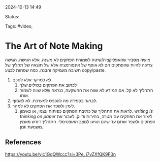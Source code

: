 

2024-10-13 14:49

Status: 

Tags: #video, 

# The Art of Note Making

מישה מסביר שהאפליקציה/שיטה לשמורת הפתקים לא משנה. אלא הגישה.
הגישה צריכה להיות שהפתקים הם לא אוסף של אינפורמציה
אלא של תוצאה של תהליך של חשיבה מעמיקה והבנה.
כמה שפחות  לבצע copy/paste.

1. לא למרקר אלא לסכם.
	1. לכתוב את הפתקים *במילים שלך*
	2. התהליך לא קל. אם המידע לא שווה את ההשקעה, כנראה שלא שווה לשמור אותו.
2. *לבחור* בקפידה מה להכניס למערכת. לא לאסוף.
3. לעדן ולשפר את הפתקים לא למהר.
	1. לראות את התהליך של כתיבת הפתקים כפיתוח עצמי, או כאימון.
*writing is thinking on paper*
ליצור את הפתקים עם מטרה, בהירות ודיוק.
לעבור את הפתקים ולשפר אותם עד שהם הגיעו למצב האופטימלי.
התהליך דורש מאמץ משמעת וזמן.
## References

https://youtu.be/yic1GgQWccc?si=3Pe_j7vZXfQK9F0n